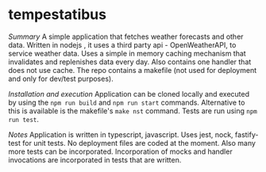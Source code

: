 # tempestatibus

*Summary*
A simple application that fetches weather forecasts and other data. Written in nodejs , it uses a third party api - OpenWeatherAPI, to service weather data. Uses a simple in memory caching mechanism that invalidates and replenishes data every day. Also contains one handler that does not use cache. 
The repo contains a makefile (not used for deployment and only for dev/test purposes). 

*Installation and execution*
Application can be cloned locally and executed by using the `npm run build` and `npm run start` commands. Alternative to this is available is the makefile's `make nst` command. Tests are run using `npm run test`. 

*Notes*
Application is written in typescript, javascript. Uses jest, nock, fastify-test for unit tests. No deployment files are coded at the moment. Also many more tests can be incorporated. Incorporation of mocks and handler invocations are incorporated in tests that are written. 


